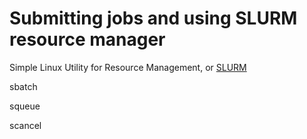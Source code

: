 Submitting jobs and using SLURM resource manager
================================================

Simple Linux Utility for Resource Management, or [SLURM](https://computing.llnl.gov/linux/slurm/)

sbatch

squeue

scancel

